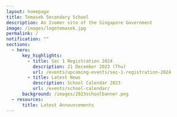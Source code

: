 ```yaml
---
layout: homepage
title: Temasek Secondary School
description: An Isomer site of the Singapore Government
image: /images/logotemasek.jpg
permalink: /
notification: ""
sections:
  - hero:
      key_highlights:
        - title: Sec 1 Registration 2024
          description: 21 December 2023 (Thu)
          url: /events/upcoming-events/sec-1-registration-2024
        - title: Latest News
          description: School Calendar 2023
          url: /events/school-calendar/
      background: /images/2023schoolbanner.png
  - resources:
      title: Latest Announcements
---
```

